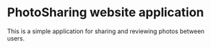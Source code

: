 # PhotoSharing website application

This is a simple application for sharing and reviewing photos between users.

